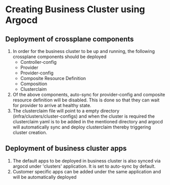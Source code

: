 # Creating Business Cluster using Argocd
## Deployment of crossplane components
1. In order for the business cluster to be up and running, the following crossplane components should be deployed
   - Controller-config
   - Provider
   - Provider-config
   - Composite Resource Definition
   - Composition
   - Clusterclaim
2. Of the above components, auto-sync for provider-config and composite resource definition will be disabled. This is done so that they can wait for provider to arrive at healthy state.
3. The clusterclaim file will point to a empty directory (infra/clusters/cluster-configs) and when the cluster is required the clusterclaim yaml is to be added in the mentioned directory and argocd will automatically sync and deploy clusterclaim thereby triggering cluster creation.

## Deployment of business cluster apps
1. The default apps to be deployed in business cluster is also synced via argocd under 'clusters' application. It is set to auto-sync by default.
2. Customer specific apps can be added under the same application and will be automatically deployed 
